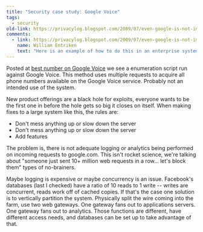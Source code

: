 ```yaml
---
title: "Security case study: Google Voice"
tags: 
  - security	
old-link: https://privacylog.blogspot.com/2009/07/even-google-is-not-immune.html
comments:
  - link: https://privacylog.blogspot.com/2009/07/even-google-is-not-immune.html#comment-9167516521980163702
    name: William Entriken
    text: "Here is an example of how to do this in an enterprise system like Google: Find the line that connects your firewall to your server farm, then split the wire so that all requests also go to another server farm. The second wire is on a READ ONLY network interface, and can't disturb the normal network. The second farm drops 99% of packets randomly. The remaining are analyzed for non-application-specific attacks. Output from this system goes to the firewall. This method would have prevented my attack."
---
```


Posted at [best number on Google Voice](best-number-on-google-voice) we see a enumeration script run against Google Voice. This method uses multiple requests to acquire all phone numbers available on the Google Voice service. Probably not an intended use of the system.

New product offerings are a black hole for exploits, everyone wants to be the first one in before the hole gets so big it closes on itself. When making fixes to a large system like this, the rules are:

* Don't mess anything up or slow down the server
* Don't mess anything up or slow down the server
* Add features

The problem is, there is not adequate logging or analytics being performed on incoming requests to google.com. This isn't rocket science, we're talking about "someone just sent 10+ million web requests in a row... let's block them" types of no-brainers.

Maybe logging is expensive or maybe concurrency is an issue. Facebook's databases (last I checked) have a ratio of 10 reads to 1 write -- writes are concurrent, reads work off of cached copies. If that's the case one solution is to vertically partition the system. Physically split the wire coming into the farm, use two web gateways. One gateway fans out to applications servers. One gateway fans out to analytics. Those functions are different, have different access needs, and databases can be set up to take advantage of that.
